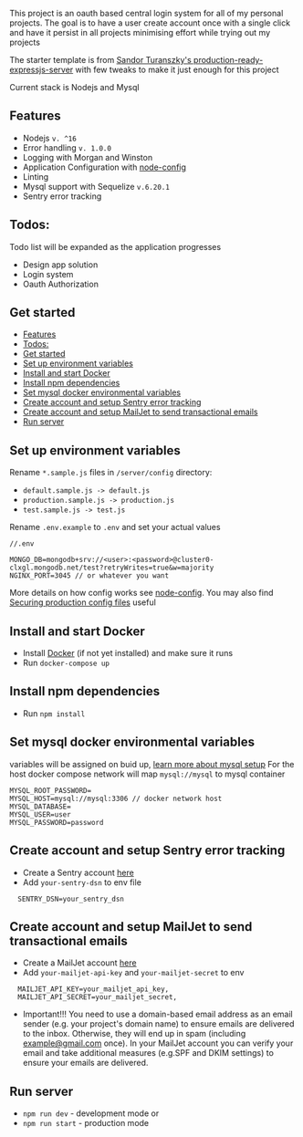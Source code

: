 This project is an oauth based central login system for all of my personal projects.
The goal is to have a user create account once with a single click and have it persist in all projects minimising effort while trying out my projects

The starter template is from [Sandor Turanszky's production-ready-expressjs-server](https://github.com/sandorTuranszky/production-ready-expressjs-server) with few tweaks to make it just enough for this project

Current stack is Nodejs and Mysql

## Features

- Nodejs `v. ^16`
- Error handling `v. 1.0.0`
- Logging with Morgan and Winston
- Application Configuration with <a href="https://github.com/lorenwest/node-config" target="_blank">node-config</a>
- Linting
- Mysql support with Sequelize `v.6.20.1`
- Sentry error tracking

## Todos:

Todo list will be expanded as the application progresses

- Design app solution
- Login system
- Oauth Authorization

## Get started

- [Features](#features)
- [Todos:](#todos)
- [Get started](#get-started)
- [Set up environment variables](#set-up-environment-variables)
- [Install and start Docker](#install-and-start-docker)
- [Install npm dependencies](#install-npm-dependencies)
- [Set mysql docker environmental variables](#set-mysql-docker-environmental-variables)
- [Create account and setup Sentry error tracking](#create-account-and-setup-sentry-error-tracking)
- [Create account and setup MailJet to send transactional emails](#create-account-and-setup-mailjet-to-send-transactional-emails)
- [Run server](#run-server)

## Set up environment variables

Rename `*.sample.js` files in `/server/config` directory:

- `default.sample.js -> default.js`
- `production.sample.js -> production.js`
- `test.sample.js -> test.js`

Rename `.env.example` to `.env` and set your actual values

```
//.env

MONGO_DB=mongodb+srv://<user>:<password>@cluster0-clxgl.mongodb.net/test?retryWrites=true&w=majority
NGINX_PORT=3045 // or whatever you want

```

More details on how config works see [node-config](https://github.com/lorenwest/node-config).
You may also find [Securing production config files](https://github.com/lorenwest/node-config/wiki/Securing-Production-Config-Files) useful

## Install and start Docker

- Install [Docker](https://www.docker.com/get-started) (if not yet installed) and make sure it runs
- Run `docker-compose up`

## Install npm dependencies

- Run `npm install`

## Set mysql docker environmental variables

variables will be assigned on buid up, [learn more about mysql setup](https://dev.mysql.com/doc/refman/5.7/en/environment-variables.html)
For the host docker compose network will map `mysql://mysql` to mysql container

```
MYSQL_ROOT_PASSWORD=
MYSQL_HOST=mysql://mysql:3306 // docker network host
MYSQL_DATABASE=
MYSQL_USER=user
MYSQL_PASSWORD=password
```

## Create account and setup Sentry error tracking

- Create a Sentry account [here](https://sentry.io/welcome/)
- Add `your-sentry-dsn` to env file

```
  SENTRY_DSN=your_sentry_dsn
```

## Create account and setup MailJet to send transactional emails

- Create a MailJet account [here](https://www.mailjet.com/)
- Add `your-mailjet-api-key` and `your-mailjet-secret` to env

```
  MAILJET_API_KEY=your_mailjet_api_key,
  MAILJET_API_SECRET=your_mailjet_secret,
```

- Important!!! You need to use a domain-based email address as an email sender (e.g. your project's domain name) to ensure emails are delivered to the inbox. Otherwise, they will end up in spam (including example@gmail.com once). In your MailJet account you can verify your email and take additional measures (e.g.SPF and DKIM settings) to ensure your emails are delivered.

## Run server

- `npm run dev` - development mode or
- `npm run start` - production mode
